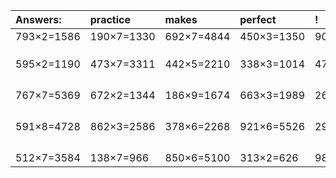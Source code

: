 | Answers: | practice | makes | perfect | ! |
| :--- | :--- | :--- | :--- | :--- |
| 793×2=1586 | 190×7=1330 | 692×7=4844 | 450×3=1350 | 905×2=1810 | 
|   |   |   |   |   | 
|   |   |   |   |   | 
|   |   |   |   |   | 
| 595×2=1190 | 473×7=3311 | 442×5=2210 | 338×3=1014 | 471×2=942 | 
|   |   |   |   |   | 
|   |   |   |   |   | 
|   |   |   |   |   | 
|   |   |   |   |   | 
| 767×7=5369 | 672×2=1344 | 186×9=1674 | 663×3=1989 | 266×8=2128 | 
|   |   |   |   |   | 
|   |   |   |   |   | 
|   |   |   |   |   | 
|   |   |   |   |   | 
| 591×8=4728 | 862×3=2586 | 378×6=2268 | 921×6=5526 | 290×6=1740 | 
|   |   |   |   |   | 
|   |   |   |   |   | 
|   |   |   |   |   | 
|   |   |   |   |   | 
| 512×7=3584 | 138×7=966 | 850×6=5100 | 313×2=626 | 986×2=1972 | 
